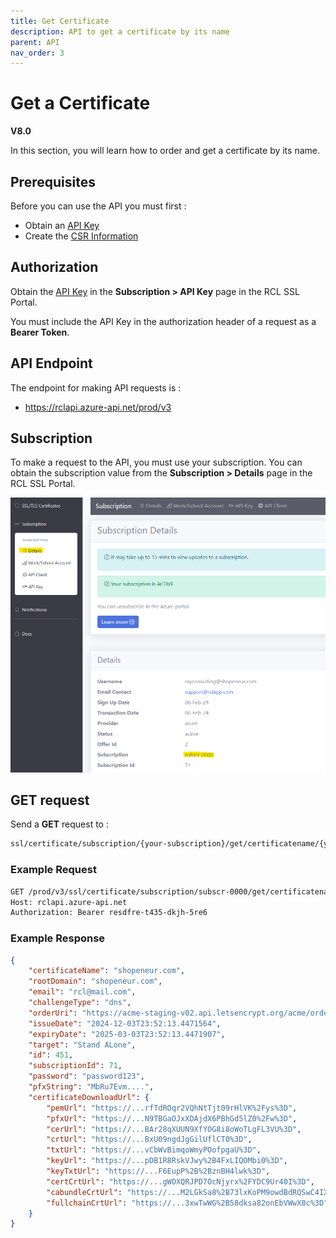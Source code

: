 ```yaml
---
title: Get Certificate
description: API to get a certificate by its name
parent: API
nav_order: 3
---
```


# Get a Certificate
**V8.0**

In this section, you will learn how to order and get a certificate by its name.

## Prerequisites

Before you can use the API you must first :

- Obtain an [API Key](./authorization.md)
- Create the [CSR Information](../portal/csr-info.md)

## Authorization

Obtain the [API Key](./authorization.md) in the **Subscription > API Key** page in the RCL SSL Portal.

You must include the API Key in the authorization header of a request as a **Bearer Token**.


## API Endpoint

The endpoint for making API requests is :

- https://rclapi.azure-api.net/prod/v3

## Subscription

To make a request to the API, you must use your subscription. You can obtain the subscription value from the **Subscription > Details** page in the RCL SSL Portal.

![image](../images/api_authorization/subscription.png)

## GET request

Send a **GET** request to :

```bash
ssl/certificate/subscription/{your-subscription}/get/certificatename/{your-certificate-name}
```

### Example Request

```bash
GET /prod/v3/ssl/certificate/subscription/subscr-0000/get/certificatename/shopeneur.com HTTP/1.1
Host: rclapi.azure-api.net
Authorization: Bearer resdfre-t435-dkjh-5re6
```

### Example Response

```json
{
    "certificateName": "shopeneur.com",
    "rootDomain": "shopeneur.com",
    "email": "rcl@mail.com",
    "challengeType": "dns",
    "orderUri": "https://acme-staging-v02.api.letsencrypt.org/acme/order/135518893/21014318564",
    "issueDate": "2024-12-03T23:52:13.4471564",
    "expiryDate": "2025-03-03T23:52:13.4471907",
    "target": "Stand ALone",
    "id": 451,
    "subscriptionId": 71,
    "password": "password123",
    "pfxString": "MbRu7Evm....",
    "certificateDownloadUrl": {
        "pemUrl": "https://...rfTdROqr2VQhNtTjt09rHlVK%2Fys%3D",
        "pfxUrl": "https://...N9TBGaOJxXDAjdX6PBhGd5lZ0%2Fw%3D",
        "cerUrl": "https://...BAr28qXUUN9XfYOG8i8oWoTLgFL3VU%3D",
        "crtUrl": "https://...BxU09ngdJgGilUflCT0%3D",
        "txtUrl": "https://...vCbWvBimqoWmyPOofpgaU%3D",
        "keyUrl": "https://...pDB1R8RskVJwy%2B4FxLIQOMbi0%3D",
        "keyTxtUrl": "https://...F6EupP%2B%2BznBH4lwk%3D",
        "certCrtUrl": "https://...gWOXQRJPD7OcNjyrx%2FYDC9Ur40I%3D",
        "cabundleCrtUrl": "https://...M2LGkSa8%2B73lxKoPM9owdBdRQSwC4IXyM%3D",
        "fullchainCrtUrl": "https://...3xwTwWG%2B58dksa82onEbVWwX8c%3D"
    }
}
```


